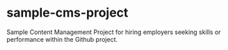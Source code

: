 # sample-cms-project
Sample Content Management Project for hiring employers seeking skills or performance within the Github project.
